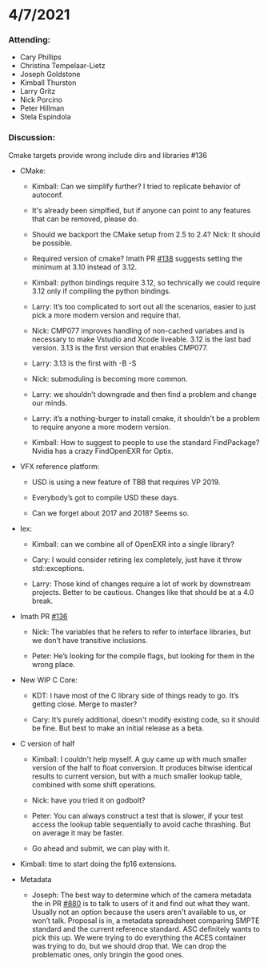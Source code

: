 # 4/7/2021

### Attending:

* Cary Phillips
* Christina Tempelaar-Lietz
* Joseph Goldstone
* Kimball Thurston
* Larry Gritz
* Nick Porcino
* Peter Hillman
* Stela Espindola

### Discussion:

Cmake targets provide wrong include dirs and libraries #136

* CMake:

  * Kimball: Can we simplify further? I tried to replicate behavior of autoconf.

  * It's already been simplfied, but if anyone can point to any
    features that can be removed, please do.

  * Should we backport the CMake setup from 2.5 to 2.4? Nick: It
    should be possible.

  * Required version of cmake? Imath PR
    [#138](https://github.com/AcademySoftwareFoundation/Imath/pull/138)
    suggests setting the minimum at 3.10 instead of 3.12.
  
  * Kimball: python bindings require 3.12, so technically we could
    require 3.12 only if compiling the python bindings.

  * Larry: It’s too complicated to sort out all the scenarios, easier
    to just pick a more modern version and require that.
  
  * Nick: CMP077 improves handling of non-cached variabes and is
    necessary to make Vstudio and Xcode liveable. 3.12 is the last bad
    version. 3.13 is the first version that enables CMP077.
  
  * Larry: 3.13 is the first with -B -S

  * Nick: submoduling is becoming more common. 

  * Larry: we shouldn’t downgrade and then find a problem and change our minds.

  * Larry: it’s a nothing-burger to install cmake, it shouldn't be a
    problem to require anyone a more modern version.
  
  * Kimball: How to suggest to people to use the standard FindPackage?
    Nvidia has a crazy FindOpenEXR for Optix.

* VFX reference platform:

  * USD is using a new feature of TBB that requires VP 2019.

  * Everybody’s got to compile USD these days.

  * Can we forget about 2017 and 2018? Seems so.


* Iex:

  * Kimball: can we combine all of OpenEXR into a single library?
  
  * Cary: I would consider retiring Iex completely, just have it throw std::exceptions.
  
  * Larry: Those kind of changes require a lot of work by downstream
    projects. Better to be cautious. Changes like that should be at a
    4.0 break.

* Imath PR [#136](https://github.com/AcademySoftwareFoundation/Imath/pull/136)

  * Nick: The variables that he refers to refer to interface
    libraries, but we don’t have transitive inclusions.

  * Peter: He’s looking for the compile flags, but looking for them in
    the wrong place.

* New WIP C Core:

  * KDT: I have most of the C library side of things ready to go. It’s
    getting close. Merge to master?

  * Cary: It’s purely additional, doesn't modify existing code, so it
    should be fine. But best to make an initial release as a beta.
  
* C version of half

  * Kimball: I couldn't help myself. A guy came up with much smaller
    version of the half to float conversion. It produces bitwise
    identical results to current version, but with a much smaller
    lookup table, combined with some shift operations.

  * Nick: have you tried it on godbolt?

  * Peter: You can always construct a test that is slower, if your
    test access the lookup table sequentially to avoid cache
    thrashing.  But on average it may be faster.

  * Go ahead and submit, we can play with it.

* Kimball: time to start doing the fp16 extensions.

* Metadata

  * Joseph: The best way to determine which of the camera metadata the
    in PR
    [#880](https://github.com/AcademySoftwareFoundation/openexr/pull/880)
    is to talk to users of it and find out what they want. Usually not
    an option because the users aren't available to us, or won’t
    talk. Proposal is in, a metadata spreadsheet comparing SMPTE
    standard and the current reference standard. ASC definitely wants
    to pick this up. We were trying to do everything the ACES
    container was trying to do, but we should drop that. We can drop
    the problematic ones, only bringin the good ones.

